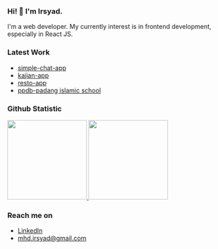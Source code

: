 ### Hi! 👋 I'm Irsyad.

I'm a web developer. My currently interest is in frontend development, especially in React JS.

### Latest Work
- <a href="https://chat.webzite.org">simple-chat-app</a>
- <a href="https://kajian.webzite.org">kajian-app</a>
- <a href="https://irsyadmhd.github.io">resto-app</a>
- <a href="https://ppdb.padangislamicschool.sch.id">ppdb-padang islamic school</a>

 
### Github Statistic
<p align="left">
<a href="https://github.com/irsyadmhd">
  <img height="180em" src="https://github-readme-stats-eight-theta.vercel.app/api?username=IrsyadMhd&show_icons=true&theme=algolia&include_all_commits=true&count_private=true"/>
  <img height="180em" src="https://github-readme-stats-eight-theta.vercel.app/api/top-langs/?username=IrsyadMhd&layout=compact&langs_count=8&theme=algolia"/>
</a>
</p>

### Reach me on
- <a href="https://linkedin.com/in/m-irsyad-417b45200/">LinkedIn</a>
- mhd.irsyad@gmail.com
